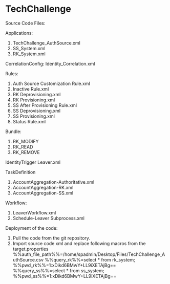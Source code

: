 # TechChallenge
Source Code Files:

Applications:
1. TechChallenge_AuthSource.xml
2. SS_System.xml
3. RK_System.xml

CorrelationConfig:
Identity_Correlation.xml

Rules:
1. Auth Source Customization Rule.xml
2. Inactive Rule.xml
3. RK Deprovisioning.xml
4. RK Provisioning.xml
5. SS After Provisioning Rule.xml
6. SS Deprovisioning.xml
7. SS Provisioning.xml
8. Status Rule.xml

Bundle:
1. RK_MODIFY
2. RK_READ
3. RK_REMOVE

IdentityTrigger
Leaver.xml

TaskDefinition
1. AccountAggregation-Authoritative.xml
2. AccountAggregation-RK.xml
3. AccountAggregation-SS.xml

Workflow:
1. LeaverWorkflow.xml
2. Schedule-Leaver Subprocess.xml


Deployment of the code:

1. Pull the code from the git repository.
2. Import source code xml and replace following macros from the target.properties
     %%auth_file_path%%=/home/spadmin/Desktop/Files/TechChallenge_AuthSource.csv
     %%query_rk%%=select * from rk_system;
     %%pwd_rk%%=1:xDikd6BMwY+LL9iXETAjBg==
     %%query_ss%%=select * from ss_system;
     %%pwd_ss%%=1:xDikd6BMwY+LL9iXETAjBg==
